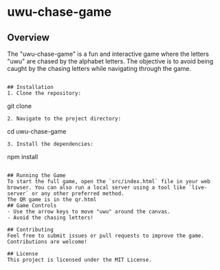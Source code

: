 # uwu-chase-game

## Overview
The "uwu-chase-game" is a fun and interactive game where the letters "uwu" are chased by the alphabet letters. The objective is to avoid being caught by the chasing letters while navigating through the game.

```

## Installation
1. Clone the repository:
   ```
   git clone <repository-url>
   ```
2. Navigate to the project directory:
   ```
   cd uwu-chase-game
   ```
3. Install the dependencies:
   ```
   npm install
   ```

## Running the Game
To start the full game, open the `src/index.html` file in your web browser. You can also run a local server using a tool like `live-server` or any other preferred method.
The QR game is in the qr.html
## Game Controls
- Use the arrow keys to move "uwu" around the canvas.
- Avoid the chasing letters!

## Contributing
Feel free to submit issues or pull requests to improve the game. Contributions are welcome!

## License
This project is licensed under the MIT License.
